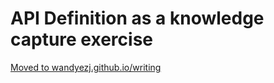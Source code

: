 # API Definition as a knowledge capture exercise

[Moved to wandyezj.github.io/writing](https://github.com/wandyezj/wandyezj.github.io/blob/master/writing/api-definition-as-a-knowledge-capture-exercise.md)